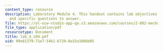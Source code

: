 ```yaml
---
content_type: resource
description: Laboratory Module 4. This handout contains lab objectives, notes, tasks,
  and specific questions to answer.
file: https://ol-ocw-studio-app-qa.s3.amazonaws.com/courses/2-002-mechanics-and-materials-ii-spring-2004/09e8137971e754b1b7290a33a100bb05_lab_4_s04.pdf
file_type: application/pdf
resourcetype: Document
title: lab_4_s04.pdf
uid: 09e81379-71e7-54b1-b729-0a33a100bb05
---
```

